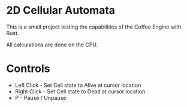 # 2D Cellular Automata

This is a small project testing the capabilities of the Coffee Engine with Rust.

All calculations are done on the CPU.

# Controls
- Left Click - Set Cell state to Alive at cursor location
- Right Click - Set Cell state to Dead at cursor location
- P - Pause / Unpause
